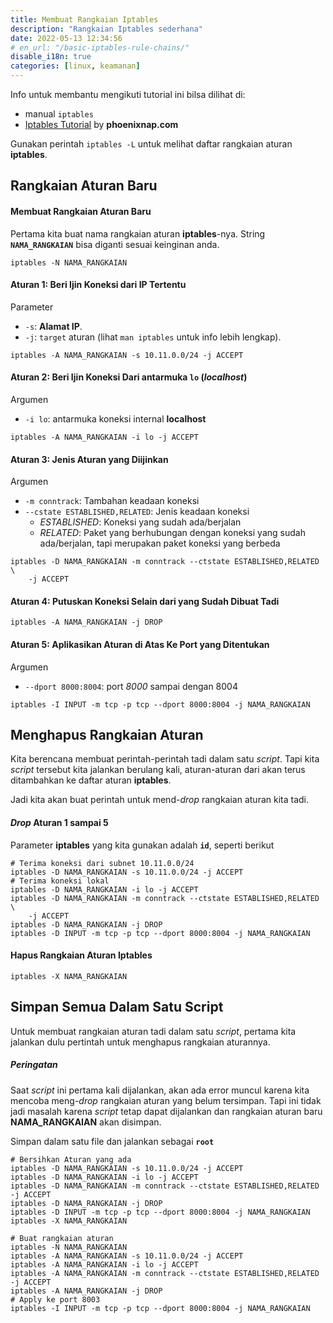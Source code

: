 ```yaml
---
title: Membuat Rangkaian Iptables
description: "Rangkaian Iptables sederhana"
date: 2022-05-13 12:34:56
# en_url: "/basic-iptables-rule-chains/"
disable_i18n: true
categories: [linux, keamanan]
---
```



Info untuk membantu mengikuti tutorial ini bilsa dilihat di:

 - manual `iptables`
 - [Iptables Tutorial](https://phoenixnap.com/kb/iptables-tutorial-linux-firewall) by **phoenixnap.com**

 Gunakan perintah `iptables -L` untuk melihat daftar rangkaian aturan **iptables**.


## Rangkaian Aturan Baru

#### Membuat Rangkaian Aturan Baru

Pertama kita buat nama rangkaian aturan **iptables**-nya.
String **`NAMA_RANGKAIAN`** bisa diganti sesuai keinginan anda.

```
iptables -N NAMA_RANGKAIAN
```


#### Aturan 1: Beri Ijin Koneksi dari IP Tertentu

Parameter

 - `-s`: **Alamat IP**.
 - `-j`: `target` aturan (lihat `man iptables` untuk info lebih lengkap).

```
iptables -A NAMA_RANGKAIAN -s 10.11.0.0/24 -j ACCEPT
```


#### Aturan 2: Beri Ijin Koneksi Dari antarmuka **`lo`** (*localhost*)

Argumen

 - `-i lo`: antarmuka koneksi internal **localhost**

```
iptables -A NAMA_RANGKAIAN -i lo -j ACCEPT
```


#### Aturan 3: Jenis Aturan yang Diijinkan

Argumen

 - `-m conntrack`: Tambahan keadaan koneksi
 - `--cstate ESTABLISHED,RELATED`: Jenis keadaan koneksi
   - *ESTABLISHED*: Koneksi yang sudah ada/berjalan
   - *RELATED*: Paket yang berhubungan dengan koneksi yang sudah ada/berjalan, tapi merupakan paket koneksi yang berbeda

```
iptables -D NAMA_RANGKAIAN -m conntrack --ctstate ESTABLISHED,RELATED \
    -j ACCEPT
```


#### Aturan 4: Putuskan Koneksi Selain dari yang Sudah Dibuat Tadi

```
iptables -A NAMA_RANGKAIAN -j DROP
```

#### Aturan 5: Aplikasikan Aturan di Atas Ke Port yang Ditentukan

Argumen

 - `--dport 8000:8004`: port *8000* sampai dengan 8004

```
iptables -I INPUT -m tcp -p tcp --dport 8000:8004 -j NAMA_RANGKAIAN
```


## Menghapus Rangkaian Aturan

Kita berencana membuat perintah-perintah tadi dalam satu *script*.
Tapi kita *script* tersebut kita jalankan berulang kali, aturan-aturan dari akan terus ditambahkan ke daftar aturan **iptables**.

Jadi kita akan buat perintah untuk mend-*drop* rangkaian aturan kita tadi.


#### *Drop* Aturan 1 sampai 5

Parameter **iptables** yang kita gunakan adalah **`id`**, seperti berikut

```
# Terima koneksi dari subnet 10.11.0.0/24
iptables -D NAMA_RANGKAIAN -s 10.11.0.0/24 -j ACCEPT
# Terima koneksi lokal
iptables -D NAMA_RANGKAIAN -i lo -j ACCEPT
iptables -D NAMA_RANGKAIAN -m conntrack --ctstate ESTABLISHED,RELATED \
    -j ACCEPT
iptables -D NAMA_RANGKAIAN -j DROP
iptables -D INPUT -m tcp -p tcp --dport 8000:8004 -j NAMA_RANGKAIAN
```


#### Hapus Rangkaian Aturan Iptables

```
iptables -X NAMA_RANGKAIAN
```


## Simpan Semua Dalam Satu Script

Untuk membuat rangkaian aturan tadi dalam satu *script*, pertama kita jalankan dulu pertintah untuk menghapus rangkaian aturannya.


<div class="note warning">
  <h5>Peringatan</h5>
  <p>Saat <em>script</em> ini pertama kali dijalankan, akan ada error muncul karena kita mencoba meng-<em>drop</em> rangkaian aturan yang belum tersimpan.
  Tapi ini tidak jadi masalah karena <em>script</em> tetap dapat dijalankan dan rangkaian aturan baru <strong>NAMA_RANGKAIAN</strong> akan disimpan.
  </p>
</div>

Simpan dalam satu file dan jalankan sebagai **`root`**

```shell
# Bersihkan Aturan yang ada
iptables -D NAMA_RANGKAIAN -s 10.11.0.0/24 -j ACCEPT
iptables -D NAMA_RANGKAIAN -i lo -j ACCEPT
iptables -D NAMA_RANGKAIAN -m conntrack --ctstate ESTABLISHED,RELATED -j ACCEPT
iptables -D NAMA_RANGKAIAN -j DROP
iptables -D INPUT -m tcp -p tcp --dport 8000:8004 -j NAMA_RANGKAIAN
iptables -X NAMA_RANGKAIAN

# Buat rangkaian aturan
iptables -N NAMA_RANGKAIAN
iptables -A NAMA_RANGKAIAN -s 10.11.0.0/24 -j ACCEPT
iptables -A NAMA_RANGKAIAN -i lo -j ACCEPT
iptables -A NAMA_RANGKAIAN -m conntrack --ctstate ESTABLISHED,RELATED -j ACCEPT
iptables -A NAMA_RANGKAIAN -j DROP
# Apply ke port 8003
iptables -I INPUT -m tcp -p tcp --dport 8000:8004 -j NAMA_RANGKAIAN
```